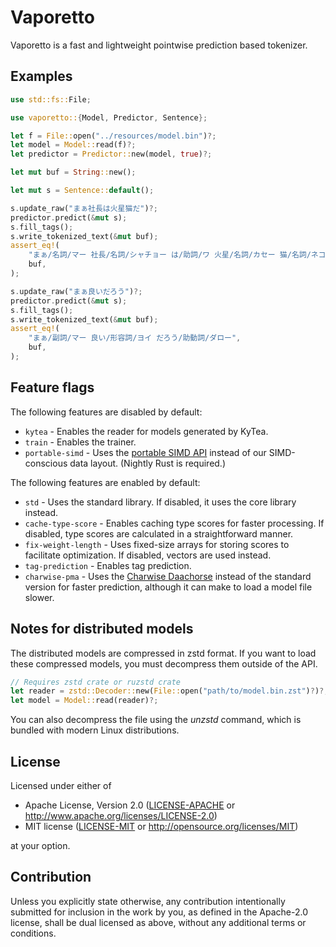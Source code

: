 # Vaporetto

Vaporetto is a fast and lightweight pointwise prediction based tokenizer.

## Examples

```rust
use std::fs::File;

use vaporetto::{Model, Predictor, Sentence};

let f = File::open("../resources/model.bin")?;
let model = Model::read(f)?;
let predictor = Predictor::new(model, true)?;

let mut buf = String::new();

let mut s = Sentence::default();

s.update_raw("まぁ社長は火星猫だ")?;
predictor.predict(&mut s);
s.fill_tags();
s.write_tokenized_text(&mut buf);
assert_eq!(
    "まぁ/名詞/マー 社長/名詞/シャチョー は/助詞/ワ 火星/名詞/カセー 猫/名詞/ネコ だ/助動詞/ダ",
    buf,
);

s.update_raw("まぁ良いだろう")?;
predictor.predict(&mut s);
s.fill_tags();
s.write_tokenized_text(&mut buf);
assert_eq!(
    "まぁ/副詞/マー 良い/形容詞/ヨイ だろう/助動詞/ダロー",
    buf,
);
```

## Feature flags

The following features are disabled by default:

* `kytea` - Enables the reader for models generated by KyTea.
* `train` - Enables the trainer.
* `portable-simd` - Uses the [portable SIMD API](https://github.com/rust-lang/portable-simd) instead
  of our SIMD-conscious data layout. (Nightly Rust is required.)

The following features are enabled by default:

* `std` - Uses the standard library. If disabled, it uses the core library instead.
* `cache-type-score` - Enables caching type scores for faster processing. If disabled, type scores are calculated in a straightforward manner.
* `fix-weight-length` - Uses fixed-size arrays for storing scores to facilitate optimization. If disabled, vectors are used instead.
* `tag-prediction` - Enables tag prediction.
* `charwise-pma` - Uses the [Charwise Daachorse](https://docs.rs/daachorse/latest/daachorse/charwise/index.html) instead of the standard version for faster prediction, although it can make to load a model file slower.

## Notes for distributed models

The distributed models are compressed in zstd format.
If you want to load these compressed models, you must decompress them outside of the API.

```rust
// Requires zstd crate or ruzstd crate
let reader = zstd::Decoder::new(File::open("path/to/model.bin.zst")?)?;
let model = Model::read(reader)?;
```

You can also decompress the file using the *unzstd* command, which is bundled with modern Linux
distributions.

## License

Licensed under either of

 * Apache License, Version 2.0
   ([LICENSE-APACHE](../LICENSE-APACHE) or http://www.apache.org/licenses/LICENSE-2.0)
 * MIT license
   ([LICENSE-MIT](../LICENSE-MIT) or http://opensource.org/licenses/MIT)

at your option.

## Contribution

Unless you explicitly state otherwise, any contribution intentionally submitted
for inclusion in the work by you, as defined in the Apache-2.0 license, shall be
dual licensed as above, without any additional terms or conditions.
